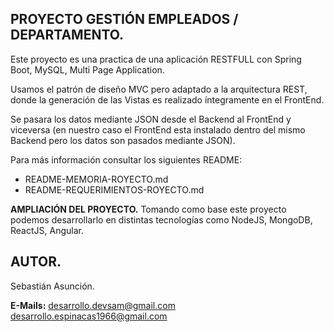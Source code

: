 ## PROYECTO GESTIÓN EMPLEADOS / DEPARTAMENTO.
Este proyecto es una practica de una aplicación RESTFULL con Spring Boot, MySQL, Multi Page Application.

Usamos el patrón de diseño MVC pero adaptado a la arquitectura REST, donde la generación de las Vistas es realizado íntegramente en el FrontEnd.

Se pasara los datos mediante JSON desde el Backend al FrontEnd y viceversa (en nuestro caso el FrontEnd esta instalado dentro del mismo Backend pero los datos son pasados mediante JSON).

Para más información consultar los siguientes README:

 - README-MEMORIA-ROYECTO.md
 - README-REQUERIMIENTOS-ROYECTO.md


**AMPLIACIÓN DEL PROYECTO.**
Tomando como base este proyecto podemos desarrollarlo en distintas tecnologías como NodeJS, MongoDB, ReactJS, Angular.



## AUTOR.
Sebastián Asunción.

**E-Mails:**
desarrollo.devsam@gmail.com
desarrollo.espinacas1966@gmail.com
